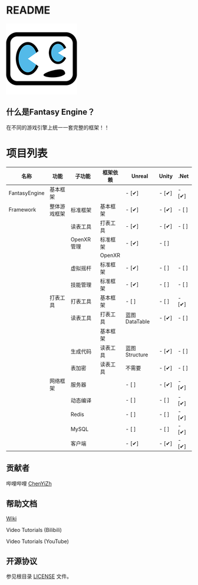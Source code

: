 # README
[![Fantasy Engine](Logo.png)](http://www.chenyizh.cn)

## 什么是Fantasy Engine？
在不同的游戏引擎上统一一套完整的框架！！



# 项目列表
| 名称 | 功能 | 子功能 | 框架依赖 | Unreal | Unity | .Net |
| --- | --- | --- | --- | --- | --- | --- |
| FantasyEngine | 基本框架 |  | | - [✔]  | - [✔]  | - [✔]  |
| Framework | 整体游戏框架 | 标准框架 | 基本框架 | - [✔]  | - [✔]  | - [ ]  |
| | | 读表工具 | 打表工具 | - [✔]  | - [✔]  | - [ ]  |
| | | OpenXR管理 | 标准框架 | - [✔]  | - [ ]  | |
| | |  | OpenXR | | | |
| | | 虚拟摇杆 | 标准框架 | - [✔]  | - [ ]  | - [ ]  |
| | | 技能管理 | 标准框架 | - [✔]  | - [ ]  | - [ ]  |
| | 打表工具 | 打表工具 | 基本框架 | - [ ]  | - [ ]  | - [✔]  |
| | | 读表工具 | 打表工具 | 蓝图DataTable | - [✔]  | - [ ]  |
| | | | 基本框架 | | | |
| | | 生成代码 | 读表工具 | 蓝图Structure | - [✔]  | - [ ]  |
| | | 表加密 | 读表工具 | 不需要 | - [✔]  | - [ ]  |
| | 网络框架 | 服务器 |  | - [ ]  | - [✔]  | - [✔]  |
| | | 动态编译 |  | - [ ]  | - [ ]  | - [✔]  |
| | | Redis |  | - [ ]  | - [ ]  | - [✔]  |
| | | MySQL |  | - [ ]  | - [ ]  | - [✔]  |
| | | 客户端 |  | - [✔]  | - [✔]  | - [✔]  |




## 贡献者
哔哩哔哩 [ChenYiZh](https://space.bilibili.com/9308172)



## 帮助文档
[Wiki](../../wikis/Home)

Video Tutorials (Bilibili)

Video Tutorials (YouTube)



## 开源协议
参见根目录 [LICENSE](LICENSE) 文件。
